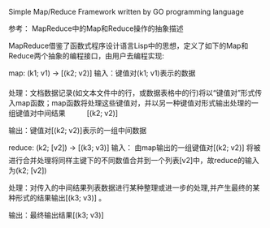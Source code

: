 Simple Map/Reduce Framework written by GO programming language

参考：
MapReduce中的Map和Reduce操作的抽象描述

MapReduce借鉴了函数式程序设计语言Lisp中的思想，定义了如下的Map和Reduce两个抽象的编程接口，由用户去编程实现:

map: (k1; v1) → [(k2; v2)]
输入：键值对(k1; v1)表示的数据

处理：文档数据记录(如文本文件中的行，或数据表格中的行)将以“键值对”形式传入map函数；map函数将处理这些键值对，并以另一种键值对形式输出处理的一组键值对中间结果　　　[(k2; v2)]

输出：键值对[(k2; v2)]表示的一组中间数据

reduce: (k2; [v2]) → [(k3; v3)]
输入： 由map输出的一组键值对[(k2; v2)] 将被进行合并处理将同样主键下的不同数值合并到一个列表[v2]中，故reduce的输入为(k2; [v2])

处理：对传入的中间结果列表数据进行某种整理或进一步的处理,并产生最终的某种形式的结果输出[(k3; v3)] 。

输出：最终输出结果[(k3; v3)]
